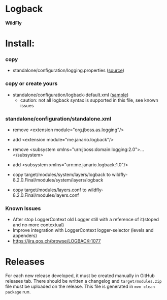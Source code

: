 # Logback #

**WildFly**

# Install: #

### copy ###
*  standalone/configuration/logging.properties ([source](https://github.com/leandrodelsole/wildfly-logback-subsystem/blob/master/src/test/java/examples/logging.properties))

### copy or create yours ###
*  standalone/configuration/logback-default.xml ([sample](https://github.com/leandrodelsole/wildfly-logback-subsystem/blob/master/src/test/java/examples/logback-default.xml))
   * caution: not all logback syntax is supported in this file, see known issues

### standalone/configuration/standalone.xml ###
*  remove &lt;extension module="org.jboss.as.logging"/&gt;
*  add &lt;extension module="me.janario.logback"/&gt;
 
*  remove &lt;subsystem xmlns="urn:jboss:domain:logging:2.0"&gt;...&lt;/subsystem&gt;
*  add &lt;subsystem xmlns="urn:me.janario.logback:1.0"/&gt;
 
* copy target/modules/system/layers/logback to wildfly-8.2.0.Final/modules/system/layers/logback
* copy target/modules/layers.conf to wildfly-8.2.0.Final/modules/layers.conf


### Known Issues ###
* After stop LoggerContext old Logger still with a reference of it(stoped and no more contextual)
* Improve integration with LoggerContext logger-selector (levels and appenders)
* https://jira.qos.ch/browse/LOGBACK-1077

# Releases #
For each new release developed, it must be created manually in GitHub releases tab.
There should be written a changelog and `target/modules.zip` file must be uploaded on the release.
This file is generated in `mvn clean package` run.